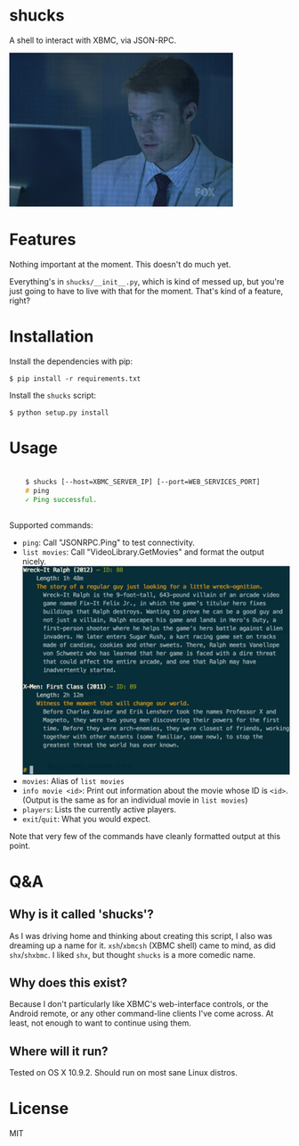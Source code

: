 shucks
======

A shell to interact with XBMC, via JSON-RPC.

![Chase approves.](yay.gif)

Features
========

Nothing important at the moment. This doesn't do much yet.

Everything's in `shucks/__init__.py`, which is kind of messed up, but you're
just going to have to live with that for the moment. That's kind of a feature,
right?

Installation
============

Install the dependencies with pip:

    $ pip install -r requirements.txt

Install the `shucks` script:

    $ python setup.py install

Usage
=====

<pre>
    <code>
    $ shucks [--host=XBMC_SERVER_IP] [--port=WEB_SERVICES_PORT]
    <strong style="color: goldenrod">#</strong> ping
    <span style="color: green">&#10003; Ping successful.</span>
    </code>
</pre>

Supported commands:

*   `ping`: Call "JSONRPC.Ping" to test connectivity.
*   `list movies`: Call "VideoLibrary.GetMovies" and format the output nicely.
    ![Output of 'list movies' command](output-movies.png)
*   `movies`: Alias of `list movies`
*   `info movie <id>`: Print out information about the movie whose ID is
    `<id>`. (Output is the same as for an individual movie in `list movies`)
*   `players`: Lists the currently active players.
*   `exit`/`quit`: What you would expect.

Note that very few of the commands have cleanly formatted output at this point.

Q&A
===

## Why is it called 'shucks'?

As I was driving home and thinking about creating this script, I also was
dreaming up a name for it. `xsh`/`xbmcsh` (XBMC shell) came to mind, as did
`shx`/`shxbmc`. I liked `shx`, but thought `shucks` is a more comedic name.

## Why does this exist?

Because I don't particularly like XBMC's web-interface controls, or the Android
remote, or any other command-line clients I've come across. At least, not
enough to want to continue using them.

## Where will it run?

Tested on OS X 10.9.2. Should run on most sane Linux distros.

License
=======

MIT
